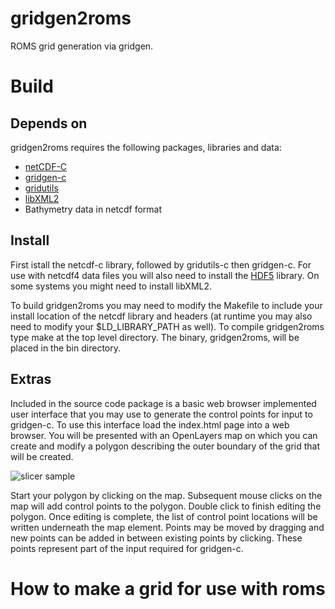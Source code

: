 # gridgen2roms
ROMS grid generation via gridgen.

# Build
## Depends on

gridgen2roms requires the following packages, libraries and data:

* [netCDF-C](http://www.unidata.ucar.edu/software/netcdf/)
* [gridgen-c](https://github.com/sakov/gridgen-c)
* [gridutils](https://github.com/sakov/gridutils-c)
* [libXML2](http://www.xmlsoft.org/)
* Bathymetry data in netcdf format 

## Install
First istall the netcdf-c library, followed by gridutils-c then gridgen-c. For use with netcdf4 data files you will also need to install the [HDF5](https://www.hdfgroup.org/HDF5/) library. On some systems you might need to install libXML2.

To build gridgen2roms you may need to modify the Makefile to include your install location of the netcdf library and headers (at runtime you may also need to modify your $LD_LIBRARY_PATH as well). To compile gridgen2roms type make at the top level directory. The binary, gridgen2roms, will be placed in the bin directory.

## Extras
Included in the source code package is a basic web browser implemented user interface that you may use to generate the control points for input to gridgen-c. To use this interface load the index.html page into a web browser. You will be presented with an OpenLayers map on which you can create and modify a polygon describing the outer boundary of the grid that will be created.

![slicer sample](https://raw.github.com/freemanjustin/gridgen2roms/master/docs/ol_example.png)

Start your polygon by clicking on the map. Subsequent mouse clicks on the map will add control points to the polygon.
Double click to finish editing the polygon. Once editing is complete, the list of control point locations will be written underneath the map element. Points may be moved by dragging and new points can be added in between existing points by clicking. These points represent part of the input required for gridgen-c.


# How to make a grid for use with roms
